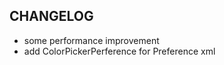 CHANGELOG
------------

- some performance improvement
- add ColorPickerPerference for Preference xml
